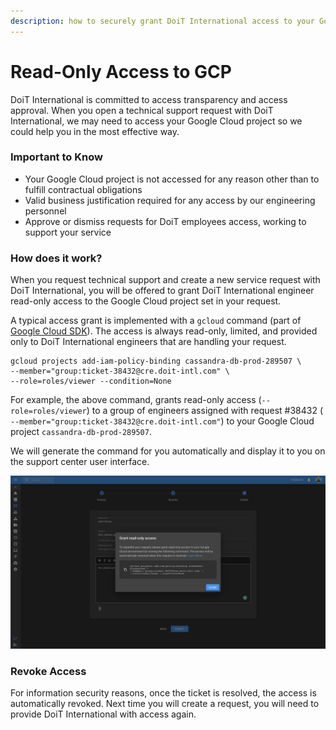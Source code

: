 ```yaml
---
description: how to securely grant DoiT International access to your Google Cloud project
---
```


# Read-Only Access to GCP

DoiT International is committed to access transparency and access approval. When you open a technical support request with DoiT International, we may need to access your Google Cloud project so we could help you in the most effective way.

### Important to Know

* Your Google Cloud project is not accessed for any reason other than to fulfill contractual obligations
* Valid business justification required for any access by our engineering personnel
* Approve or dismiss requests for DoiT employees access, working to support your service

### How does it work?

When you request technical support and create a new service request with DoiT International, you will be offered to grant DoiT International engineer read-only access to the Google Cloud project set in your request.

A typical access grant is implemented with a `gcloud` command \(part of [Google Cloud SDK](https://cloud.google.com/sdk)\). The access is always read-only, limited, and provided only to DoiT International engineers that are handling your request.

```text
gcloud projects add-iam-policy-binding cassandra-db-prod-289507 \
--member="group:ticket-38432@cre.doit-intl.com" \
--role=roles/viewer --condition=None
```

For example, the above command, grants read-only access \(`--role=roles/viewer`\) to a group of engineers assigned with request \#38432 \( `--member="group:ticket-38432@cre.doit-intl.com"`\) to your Google Cloud project `cassandra-db-prod-289507`. 

We will generate the command for you automatically and display it to you on the support center user interface.

![](../.gitbook/assets/image-41-.png)

### Revoke Access

For information security reasons, once the ticket is resolved, the access is automatically revoked. Next time you will create a request, you will need to provide DoiT International with access again.  

